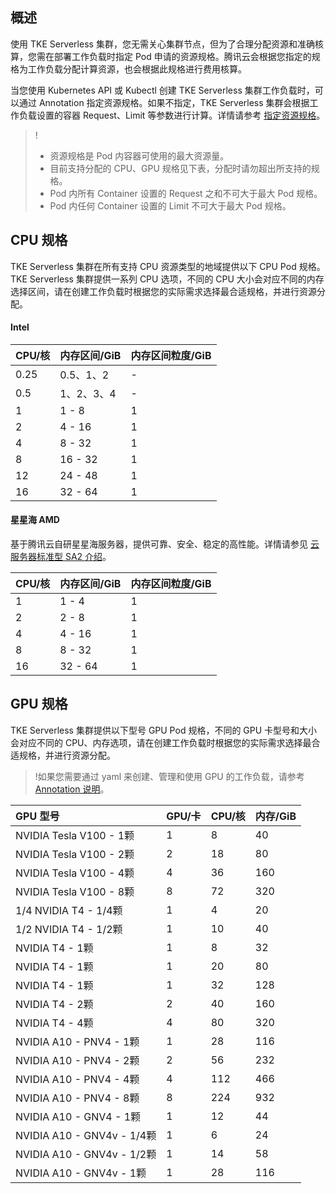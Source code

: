 ## 概述 
使用 TKE Serverless 集群，您无需关心集群节点，但为了合理分配资源和准确核算，您需在部署工作负载时指定 Pod 申请的资源规格。腾讯云会根据您指定的规格为工作负载分配计算资源，也会根据此规格进行费用核算。

当您使用 Kubernetes API 或 Kubectl 创建 TKE Serverless 集群工作负载时，可以通过 Annotation 指定资源规格。如果不指定，TKE Serverless 集群会根据工作负载设置的容器 Request、Limit 等参数进行计算。详情请参考 [指定资源规格](https://intl.cloud.tencent.com/document/product/457/36161)。

>!
> - 资源规格是 Pod 内容器可使用的最大资源量。
> - 目前支持分配的 CPU、GPU 规格见下表，分配时请勿超出所支持的规格。
> - Pod 内所有 Container 设置的 Request 之和不可大于最大 Pod 规格。
> - Pod 内任何 Container 设置的 Limit 不可大于最大 Pod 规格。


## CPU 规格

TKE Serverless 集群在所有支持 CPU 资源类型的地域提供以下 CPU Pod 规格。TKE Serverless 集群提供一系列 CPU 选项，不同的 CPU 大小会对应不同的内存选择区间，请在创建工作负载时根据您的实际需求选择最合适规格，并进行资源分配。

#### Intel
| CPU/核 | 内存区间/GiB | 内存区间粒度/GiB |
| -------|-------|------- |
| 0.25 | 0.5、1、2 | - |
| 0.5 | 1、2、3、4 | - |
| 1 | 1 - 8 | 1 |
| 2 | 4 - 16 | 1 |
| 4 | 8 - 32 | 1 |
| 8 | 16 - 32 | 1 |
| 12 | 24 - 48 | 1 |
| 16 | 32 - 64 | 1 |

#### 星星海 AMD
基于腾讯云自研星星海服务器，提供可靠、安全、稳定的高性能。详情请参见 [云服务器标准型 SA2 介绍](https://intl.cloud.tencent.com/document/product/213/11518)。

| CPU/核 | 内存区间/GiB | 内存区间粒度/GiB |
| -------|-------|------- |
| 1 | 1 - 4 | 1 |
| 2 | 2 - 8 | 1 |
| 4 | 4 - 16 | 1 |
| 8 | 8 - 32 | 1 |
| 16 | 32 - 64 | 1 |

## GPU 规格

TKE Serverless 集群提供以下型号 GPU Pod 规格，不同的 GPU 卡型号和大小会对应不同的 CPU、内存选项，请在创建工作负载时根据您的实际需求选择最合适规格，并进行资源分配。
>!如果您需要通过 yaml 来创建、管理和使用 GPU 的工作负载，请参考 [Annotation 说明](https://intl.cloud.tencent.com/document/product/457/36162)。

| GPU 型号                   | GPU/卡 | CPU/核 | 内存/GiB |
| :------------------------- | :----- | :----- | :------- |
| NVIDIA Tesla V100 - 1颗    | 1      | 8      | 40       |
| NVIDIA Tesla V100 - 2颗    | 2      | 18     | 80       |
| NVIDIA Tesla V100 - 4颗    | 4      | 36     | 160      |
| NVIDIA Tesla V100 - 8颗    | 8      | 72     | 320      |
| 1/4 NVIDIA T4 - 1/4颗      | 1      | 4      | 20       |
| 1/2 NVIDIA T4 - 1/2颗      | 1      | 10     | 40       |
| NVIDIA T4 - 1颗            | 1      | 8      | 32       |
| NVIDIA T4 - 1颗            | 1      | 20     | 80       |
| NVIDIA T4 - 1颗            | 1      | 32     | 128      |
| NVIDIA T4 - 2颗            | 2      | 40     | 160      |
| NVIDIA T4 - 4颗            | 4      | 80     | 320      |
| NVIDIA A10 - PNV4 - 1颗    | 1      | 28     | 116      |
| NVIDIA A10 - PNV4 - 2颗    | 2      | 56     | 232      |
| NVIDIA A10 - PNV4 - 4颗    | 4      | 112    | 466      |
| NVIDIA A10 - PNV4 - 8颗    | 8      | 224    | 932      |
| NVIDIA A10 - GNV4 - 1颗    | 1      | 12     | 44       |
| NVIDIA A10 - GNV4v - 1/4颗 | 1      | 6      | 24       |
| NVIDIA A10 - GNV4v - 1/2颗 | 1      | 14     | 58       |
| NVIDIA A10 - GNV4v - 1颗   | 1      | 28     | 116      |





